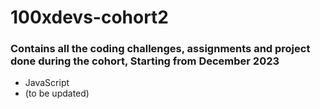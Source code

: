# 100xdevs-cohort2

### Contains all the coding challenges, assignments and project done during the cohort, Starting from December 2023

- JavaScript
- (to be updated)